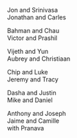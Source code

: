 Jon and Srinivasa  
Jonathan and Carles  

Bahman and Chau  
Victor and Prashil  

Vijeth and Yun  
Aubrey and Christiaan  

Chip and Luke  
Jeremy and Tracy  

Dasha and Justin  
Mike and Daniel  

Anthony and Joseph  
Jaime and Camille  
 with Pranava  
  

